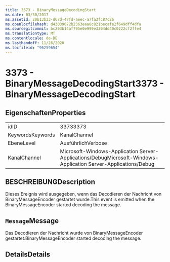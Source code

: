 ```yaml
---
title: 3373 - BinaryMessageDecodingStart
ms.date: 03/30/2017
ms.assetid: 20b13b33-d67d-47fd-aeec-a7fa3fc87c26
ms.openlocfilehash: d43039072b2363eaa0c821becafe2f649dff4dfa
ms.sourcegitcommit: bc293b14af795e0e999e3304dd40c0222cf2ffe4
ms.translationtype: MT
ms.contentlocale: de-DE
ms.lasthandoff: 11/26/2020
ms.locfileid: "96259654"
---
```

# <a name="3373---binarymessagedecodingstart"></a><span data-ttu-id="d0436-102">3373 - BinaryMessageDecodingStart</span><span class="sxs-lookup"><span data-stu-id="d0436-102">3373 - BinaryMessageDecodingStart</span></span>

## <a name="properties"></a><span data-ttu-id="d0436-103">Eigenschaften</span><span class="sxs-lookup"><span data-stu-id="d0436-103">Properties</span></span>  
  
|||  
|-|-|  
|<span data-ttu-id="d0436-104">id</span><span class="sxs-lookup"><span data-stu-id="d0436-104">ID</span></span>|<span data-ttu-id="d0436-105">3373</span><span class="sxs-lookup"><span data-stu-id="d0436-105">3373</span></span>|  
|<span data-ttu-id="d0436-106">Keywords</span><span class="sxs-lookup"><span data-stu-id="d0436-106">Keywords</span></span>|<span data-ttu-id="d0436-107">Kanal</span><span class="sxs-lookup"><span data-stu-id="d0436-107">Channel</span></span>|  
|<span data-ttu-id="d0436-108">Ebene</span><span class="sxs-lookup"><span data-stu-id="d0436-108">Level</span></span>|<span data-ttu-id="d0436-109">Ausführlich</span><span class="sxs-lookup"><span data-stu-id="d0436-109">Verbose</span></span>|  
|<span data-ttu-id="d0436-110">Kanal</span><span class="sxs-lookup"><span data-stu-id="d0436-110">Channel</span></span>|<span data-ttu-id="d0436-111">Microsoft-Windows-Application Server-Applications/Debug</span><span class="sxs-lookup"><span data-stu-id="d0436-111">Microsoft-Windows-Application Server-Applications/Debug</span></span>|  
  
## <a name="description"></a><span data-ttu-id="d0436-112">BESCHREIBUNG</span><span class="sxs-lookup"><span data-stu-id="d0436-112">Description</span></span>  

 <span data-ttu-id="d0436-113">Dieses Ereignis wird ausgegeben, wenn das Decodieren der Nachricht von BinaryMessageEncoder gestartet wurde.</span><span class="sxs-lookup"><span data-stu-id="d0436-113">This event is emitted when the BinaryMessageEncoder started decoding the message.</span></span>  
  
## <a name="message"></a><span data-ttu-id="d0436-114">`Message`</span><span class="sxs-lookup"><span data-stu-id="d0436-114">Message</span></span>  

 <span data-ttu-id="d0436-115">Das Decodieren der Nachricht wurde von BinaryMessageEncoder gestartet.</span><span class="sxs-lookup"><span data-stu-id="d0436-115">BinaryMessageEncoder started decoding the message.</span></span>  
  
## <a name="details"></a><span data-ttu-id="d0436-116">Details</span><span class="sxs-lookup"><span data-stu-id="d0436-116">Details</span></span>
